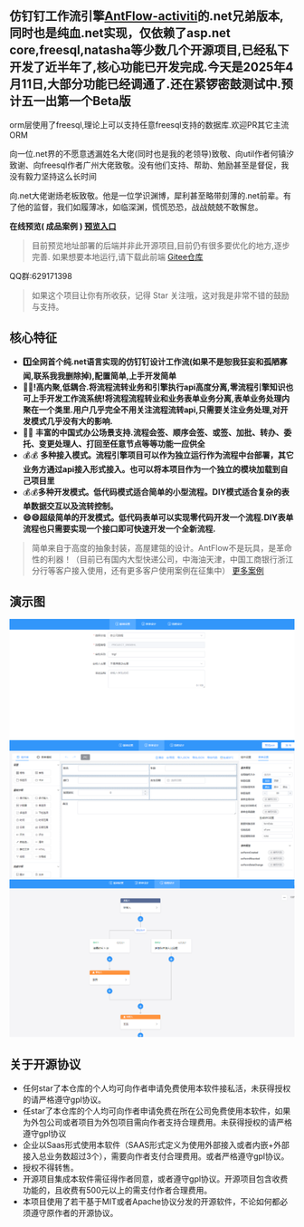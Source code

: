 ﻿## 仿钉钉工作流引擎[AntFlow-activiti](https://gitee.com/tylerzhou/Antflow)的.net兄弟版本,同时也是纯血.net实现，仅依赖了asp.net core,freesql,natasha等少数几个开源项目,已经私下开发了近半年了,核心功能已开发完成.今天是2025年4月11日,大部分功能已经调通了.还在紧锣密鼓测试中.预计五一出第一个Beta版

orm层使用了freesql,理论上可以支持任意freesql支持的数据库.欢迎PR其它主流ORM

向一位.net界的不愿意透漏姓名大佬(同时也是我的老领导)致敬、向util作者何镇汐致谢、向freesql作者广州大佬致敬。没有他们支持、帮助、勉励甚至是督促，我没有毅力坚持这么长时间

向.net大佬谢炀老板致敬。他是一位学识渊博，犀利甚至略带刻薄的.net前辈。有了他的监督，我们如履薄冰，如临深渊，慌慌恐恐，战战兢兢不敢懈怠。



**在线预览( **成品案例** )  [预览入口](http://117.72.70.166/admin/#/login?redirect=/index)**

> 目前预览地址部署的后端并非此开源项目,目前仍有很多要优化的地方,逐步完善.
> 如果想要本地运行,请下载此前端 [Gitee仓库](https://gitee.com/ldhnet/AntFlow-Designer)

QQ群:629171398

> 如果这个项目让你有所收获，记得 Star 关注哦，这对我是非常不错的鼓励与支持。



## 核心特征

+ **1️⃣全网首个纯.net语言实现的仿钉钉设计工作流(如果不是恕我狂妄和孤陋寡闻,联系我我删除掉),配置简单,上手开发简单**
+ **🥇🥇!高内聚,低耦合.将流程流转业务和引擎执行api高度分离,零流程引擎知识也可上手开发工作流系统!将流程流程转业和业务表单业务分离,表单业务处理内聚在一个类里.用户几乎完全不用关注流程流转api,只需要关注业务处理,对开发模式几乎没有大的影响.**
+ 🚩🚩 **丰富的中国式办公场景支持.流程会签、顺序会签、或签、加批、转办、委托、变更处理人、打回至任意节点等等功能一应供全**
+ 💰💰 **多种接入模式。流程引擎项目可以作为独立运行作为流程中台部署，其它业务方通过api接入形式接入。也可以将本项目作为一个独立的模块加载到自己项目里**
+ 💰💰**多种开发模式。低代码模式适合简单的小型流程。DIY模式适合复杂的表单数据交互以及流转控制。**
+ **😄😄超级简单的开发模式。低代码表单可以实现零代码开发一个流程.DIY表单流程也只需要实现一个接口即可快速开发一个全新流程.**

> 简单来自于高度的抽象封装，高屋建瓴的设计。AntFlow不是玩具，是革命性的利器！（目前已有国内大型快递公司，中海油天津，中国工商银行浙江分行等客户接入使用，还有更多客户使用案例在征集中）
> [更多案例](https://gitee.com/tylerzhou/Antflow/issues/IC07CJ)

## 演示图

![1744243564410](image/readme/1744243564410.png)![1744243574675](image/readme/1744243574675.png)![1744243588847](image/readme/1744243588847.png)

## 关于开源协议

+ 任何star了本仓库的个人均可向作者申请免费使用本软件接私活，未获得授权的请严格遵守gpl协议。
+ 任star了本仓库的个人均可向作者申请免费在所在公司免费使用本软件，如果为外包公司或者项目为外包项目需向作者支持合理费用。未获得授权的请严格遵守gpl协议
+ 企业以Saas形式使用本软件（SAAS形式定义为使用外部接入或者内嵌+外部接入总业务数超过3个），需要向作者支付合理费用。或者严格遵守gpl协议。
+ 授权不得转售。
+ 开源项目集成本软件需征得作者同意，或者遵守gpl协议。开源项目包含收费功能的，且收费有500元以上的需支付作者合理费用。
+ 本项目使用了若干基于MIT或者Apache协议分发的开源软件，不论如何都必须遵守原作者的开源协议。